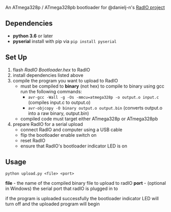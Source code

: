 An ATmega328p / ATmega328pb bootloader for @danielj-n's [RadIO project](https://github.com/danielj-n/RadIO/)





## Dependencies
- **python 3.6** or later
- **pyserial** 
install with pip via `pip install pyserial`



## Set Up

1. flash *RadIO Bootloader.hex* to RadIO
2. install dependencies listed above
3. compile the program you want to upload to RadIO
	- must be compiled to **binary** (not hex) 
	to compile to binary using gcc run the following commands:
		- `avr-gcc -Wall -g -Os -mmcu=atmega328p -o output.o input.c` (compiles input.c to output.o)
		- `avr-objcopy -O binary output.o output.bin` (converts output.o into a raw binary, output.bin)
	- compiled code must target either ATmega328p or ATmega328pb
4. prepare RadIO for a serial upload
	- connect RadIO and computer using a USB cable
	- flip the bootloader enable switch on
	- reset RadIO
	- ensure that RadIO's bootloader indicator LED is on



## Usage

`python upload.py <file> <port>`

**file** - the name of the compiled binary file to upload to radIO
**port** - (optional in Windows) the serial port that radIO is plugged in to

if the program is uploaded successfully the bootloader indicator LED will turn off and the uploaded program will begin